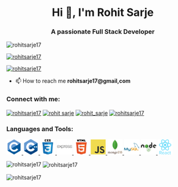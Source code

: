 <h1 align="center">Hi 👋, I'm Rohit Sarje</h1>
<h3 align="center">A passionate Full Stack Developer</h3>

<p align="left"> <img src="https://komarev.com/ghpvc/?username=rohitsarje17&label=Profile%20views&color=0e75b6&style=flat" alt="rohitsarje17" /> </p>

<p align="left"> <a href="https://github.com/ryo-ma/github-profile-trophy"><img src="https://github-profile-trophy.vercel.app/?username=rohitsarje17" alt="rohitsarje17" /></a> </p>

<p align="left"> <a href="https://twitter.com/rohitsarje17" target="blank"><img src="https://img.shields.io/twitter/follow/rohitsarje17?logo=twitter&style=for-the-badge" alt="rohitsarje17" /></a> </p>

- 📫 How to reach me **rohitsarje17@gmail,com**

<h3 align="left">Connect with me:</h3>
<p align="left">
<a href="https://twitter.com/rohitsarje17" target="blank"><img align="center" src="https://raw.githubusercontent.com/rahuldkjain/github-profile-readme-generator/master/src/images/icons/Social/twitter.svg" alt="rohitsarje17" height="30" width="40" /></a>
<a href="https://linkedin.com/in/rohit sarje" target="blank"><img align="center" src="https://raw.githubusercontent.com/rahuldkjain/github-profile-readme-generator/master/src/images/icons/Social/linked-in-alt.svg" alt="rohit sarje" height="30" width="40" /></a>
<a href="https://www.codechef.com/users/rohit_sarje" target="blank"><img align="center" src="https://cdn.jsdelivr.net/npm/simple-icons@3.1.0/icons/codechef.svg" alt="rohit_sarje" height="30" width="40" /></a>
<a href="https://www.leetcode.com/rohitsarje17" target="blank"><img align="center" src="https://raw.githubusercontent.com/rahuldkjain/github-profile-readme-generator/master/src/images/icons/Social/leet-code.svg" alt="rohitsarje17" height="30" width="40" /></a>
</p>

<h3 align="left">Languages and Tools:</h3>
<p align="left"> <a href="https://www.cprogramming.com/" target="_blank" rel="noreferrer"> <img src="https://raw.githubusercontent.com/devicons/devicon/master/icons/c/c-original.svg" alt="c" width="40" height="40"/> </a> <a href="https://www.w3schools.com/cpp/" target="_blank" rel="noreferrer"> <img src="https://raw.githubusercontent.com/devicons/devicon/master/icons/cplusplus/cplusplus-original.svg" alt="cplusplus" width="40" height="40"/> </a> <a href="https://www.w3schools.com/css/" target="_blank" rel="noreferrer"> <img src="https://raw.githubusercontent.com/devicons/devicon/master/icons/css3/css3-original-wordmark.svg" alt="css3" width="40" height="40"/> </a> <a href="https://expressjs.com" target="_blank" rel="noreferrer"> <img src="https://raw.githubusercontent.com/devicons/devicon/master/icons/express/express-original-wordmark.svg" alt="express" width="40" height="40"/> </a> <a href="https://www.w3.org/html/" target="_blank" rel="noreferrer"> <img src="https://raw.githubusercontent.com/devicons/devicon/master/icons/html5/html5-original-wordmark.svg" alt="html5" width="40" height="40"/> </a> <a href="https://developer.mozilla.org/en-US/docs/Web/JavaScript" target="_blank" rel="noreferrer"> <img src="https://raw.githubusercontent.com/devicons/devicon/master/icons/javascript/javascript-original.svg" alt="javascript" width="40" height="40"/> </a> <a href="https://www.mongodb.com/" target="_blank" rel="noreferrer"> <img src="https://raw.githubusercontent.com/devicons/devicon/master/icons/mongodb/mongodb-original-wordmark.svg" alt="mongodb" width="40" height="40"/> </a> <a href="https://www.mysql.com/" target="_blank" rel="noreferrer"> <img src="https://raw.githubusercontent.com/devicons/devicon/master/icons/mysql/mysql-original-wordmark.svg" alt="mysql" width="40" height="40"/> </a> <a href="https://nodejs.org" target="_blank" rel="noreferrer"> <img src="https://raw.githubusercontent.com/devicons/devicon/master/icons/nodejs/nodejs-original-wordmark.svg" alt="nodejs" width="40" height="40"/> </a> <a href="https://reactjs.org/" target="_blank" rel="noreferrer"> <img src="https://raw.githubusercontent.com/devicons/devicon/master/icons/react/react-original-wordmark.svg" alt="react" width="40" height="40"/> </a> </p>

<p><img align="left" src="https://github-readme-stats.vercel.app/api/top-langs?username=rohitsarje17&show_icons=true&locale=en&layout=compact" alt="rohitsarje17" /></p>

<p>&nbsp;<img align="center" src="https://github-readme-stats.vercel.app/api?username=rohitsarje17&show_icons=true&locale=en" alt="rohitsarje17" /></p>

<p><img align="center" src="https://github-readme-streak-stats.herokuapp.com/?user=rohitsarje17&" alt="rohitsarje17" /></p>
